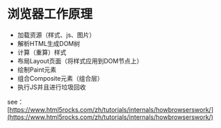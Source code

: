 # 浏览器工作原理
- 加载资源（样式、js、图片）
- 解析HTML生成DOM树
- 计算（重算）样式
- 布局Layout页面（将样式应用到DOM节点上）
- 绘制Paint元素
- 组合Composite元素（组合层）
- 执行JS并且进行垃圾回收

see：
[https://www.html5rocks.com/zh/tutorials/internals/howbrowserswork/](https://www.html5rocks.com/zh/tutorials/internals/howbrowserswork/)

